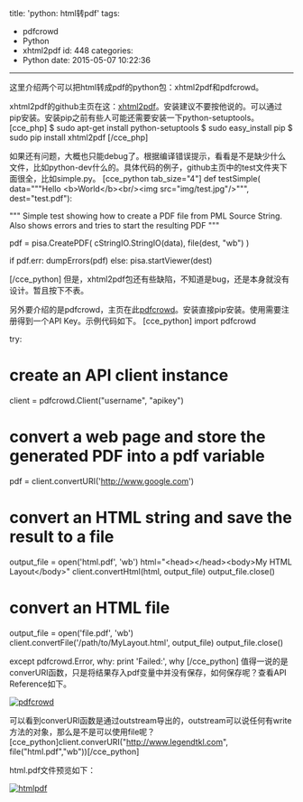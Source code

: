 title: 'python: html转pdf'
tags:
  - pdfcrowd
  - Python
  - xhtml2pdf
id: 448
categories:
  - Python
date: 2015-05-07 10:22:36
---

这里介绍两个可以把html转成pdf的python包：xhtml2pdf和pdfcrowd。

xhtml2pdf的github主页在这：[xhtml2pdf](https://github.com/chrisglass/xhtml2pdf)。安装建议不要按他说的。可以通过pip安装。安装pip之前有些人可能还需要安装一下python-setuptools。
[cce_php]
$ sudo apt-get install python-setuptools
$ sudo easy_install pip
$ sudo pip install xhtml2pdf
[/cce_php]

<!--more-->
如果还有问题，大概也只能debug了。根据编译错误提示，看看是不是缺少什么文件，比如python-dev什么的。具体代码的例子，github主页中的test文件夹下面很全，比如simple.py。
[cce_python tab_size="4"]
def testSimple(
data="""Hello &lt;b&gt;World&lt;/b&gt;&lt;br/&gt;&lt;img src="img/test.jpg"/&gt;""",
dest="test.pdf"):

"""
Simple test showing how to create a PDF file from
PML Source String. Also shows errors and tries to start
the resulting PDF
"""

pdf = pisa.CreatePDF(
cStringIO.StringIO(data),
file(dest, "wb")
)

if pdf.err:
dumpErrors(pdf)
else:
pisa.startViewer(dest)

[/cce_python]
但是，xhtml2pdf包还有些缺陷，不知道是bug，还是本身就没有设计。暂且按下不表。

另外要介绍的是pdfcrowd，主页在此[pdfcrowd](https://pdfcrowd.com/html-to-pdf-api/)。安装直接pip安装。使用需要注册得到一个API Key。示例代码如下。
[cce_python]
import pdfcrowd

try:
# create an API client instance
client = pdfcrowd.Client("username", "apikey")

# convert a web page and store the generated PDF into a pdf variable
pdf = client.convertURI('http://www.google.com')

# convert an HTML string and save the result to a file
output_file = open('html.pdf', 'wb')
html="&lt;head&gt;&lt;/head&gt;&lt;body&gt;My HTML Layout&lt;/body&gt;"
client.convertHtml(html, output_file)
output_file.close()

# convert an HTML file
output_file = open('file.pdf', 'wb')
client.convertFile('/path/to/MyLayout.html', output_file)
output_file.close()

except pdfcrowd.Error, why:
print 'Failed:', why
[/cce_python]
值得一说的是converURI函数，只是将结果存入pdf变量中并没有保存，如何保存呢？查看API Reference如下。

[![pdfcrowd](http://www.legendtkl.com/wp-content/uploads/2015/05/pdfcrowd.jpg)](http://www.legendtkl.com/wp-content/uploads/2015/05/pdfcrowd.jpg)

可以看到converURI函数是通过outstream导出的，outstream可以说任何有write方法的对象，那么是不是可以使用file呢？
[cce_python]client.converURI("http://www.legendtkl.com", file("html.pdf","wb"))[/cce_python]

html.pdf文件预览如下：

[![htmlpdf](http://www.legendtkl.com/wp-content/uploads/2015/05/htmlpdf.jpg)](http://www.legendtkl.com/wp-content/uploads/2015/05/htmlpdf.jpg)

&nbsp;